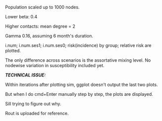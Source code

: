 Population scaled up to 1000 nodes.

Lower beta: 0.4

Higher contacts: mean degree = 2

Gamma 0.16, assuming 6 month's duration.

i.num; i.num.ses1; i.num.ses0; risk(incidence) by group; relative risk are plotted.

The only difference across scenarios is the assortative mixing level. 
No nodewise variation in susceptibility included yet.

***TECHNICAL ISSUE:***

Within iterations after plotting sim, ggplot doesn't output the last two plots.

But when I do cmd+Enter manually step by step, the plots are displayed.

Sill trying to figure out why.

Rout is uploaded for reference.
